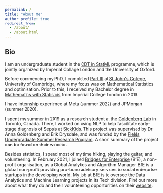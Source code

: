 ```yaml
---
permalink: /
title: "About Me"
author_profile: true
redirect_from: 
  - /about/
  - /about.html
---
```


## Bio

I am an undergraduate student in the [CDT in StatML](https://statml.io/) programme, which is jointly organized by Imperial Collage London and the University of Oxford.

Before commencing my PhD, I completed [Part III](https://www.maths.cam.ac.uk/postgrad/part-iii/current) at [St John's College](https://www.joh.cam.ac.uk/), University of Cambridge, where my focus was on Mathematical Statistics and optimization. Prior to this, I received my Bachelor degree in [Mathematics with Statistcis](https://www.imperial.ac.uk/study/ug/courses/mathematics-department/mathematics-with-statistics-bsc/) from Imperial College London in 2019.

I have internship experience at Meta (summer 2022) and JPMorgan (summer 2020). 

I spent my summer in 2019 as a research student at the [Goldenberg Lab](http://goldenberglab.ca/) in Toronto, Canada. There, I worked on using NLP to help fascilitate early-stage diagnosis of Sepsis at [SickKids](https://www.sickkids.ca/). This project was supervised by Dr Anna Goldenberg and Erik Drysdale, and was funded by the [Fields Undergraduate Summer Research Program](http://www.fields.utoronto.ca/activities/19-20/2019-fusrp). A short summary of the project can be found on their website. 

Besides statistics, I spend most of my time hiking, playing the guitar, and volunteering. In February 2021, I joined [Bridges for Enterprise](https://www.bridgesforenterprise.com/) (BfE), a non-profit organisation, as a Global Analytics and Algorithm Manager. BfE is a global non-profit providing pro-bono advisory services to social enterprise startups in the developing world. My job at BfE is to oversee the Data Analytics and Machine Learning projects in its Tech division. Find out more about what they do and their volunteering opportunities on their [website](https://www.bridgesforenterprise.com/).
